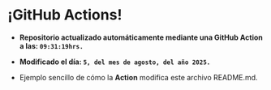 # ¡GitHub Actions!
* **Repositorio actualizado automáticamente mediante una GitHub Action a las: `09:31:19hrs.`**
* **Modificado el día: `5, del mes de agosto, del año 2025.`**

* Ejemplo sencillo de cómo la **Action** modifica este archivo README.md.

